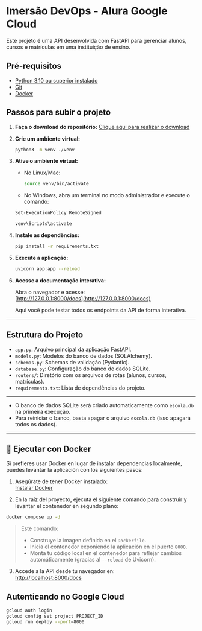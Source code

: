 # Imersão DevOps - Alura Google Cloud

Este projeto é uma API desenvolvida com FastAPI para gerenciar alunos, cursos e matrículas em uma instituição de ensino.

## Pré-requisitos

- [Python 3.10 ou superior instalado](https://www.python.org/downloads/)
- [Git](https://git-scm.com/downloads)
- [Docker](https://www.docker.com/get-started/)

## Passos para subir o projeto

1. **Faça o download do repositório:**
   [Clique aqui para realizar o download](https://github.com/guilhermeonrails/imersao-devops/archive/refs/heads/main.zip)

2. **Crie um ambiente virtual:**
   ```sh
   python3 -m venv ./venv
   ```

3. **Ative o ambiente virtual:**
   - No Linux/Mac:
     ```sh
     source venv/bin/activate
     ```
   - No Windows, abra um terminal no modo administrador e execute o comando:
   ```sh
   Set-ExecutionPolicy RemoteSigned
   ```

     ```sh
     venv\Scripts\activate
     ```

4. **Instale as dependências:**
   ```sh
   pip install -r requirements.txt
   ```

5. **Execute a aplicação:**
   ```sh
   uvicorn app:app --reload
   ```

6. **Acesse a documentação interativa:**

   Abra o navegador e acesse:  
   [http://127.0.0.1:8000/docs](http://127.0.0.1:8000/docs)

   Aqui você pode testar todos os endpoints da API de forma interativa.

---

## Estrutura do Projeto

- `app.py`: Arquivo principal da aplicação FastAPI.
- `models.py`: Modelos do banco de dados (SQLAlchemy).
- `schemas.py`: Schemas de validação (Pydantic).
- `database.py`: Configuração do banco de dados SQLite.
- `routers/`: Diretório com os arquivos de rotas (alunos, cursos, matrículas).
- `requirements.txt`: Lista de dependências do projeto.

---

- O banco de dados SQLite será criado automaticamente como `escola.db` na primeira execução.
- Para reiniciar o banco, basta apagar o arquivo `escola.db` (isso apagará todos os dados).

---

## 🚀 Ejecutar con Docker

Si prefieres usar Docker en lugar de instalar dependencias localmente, puedes levantar la aplicación con los siguientes pasos:

1. Asegúrate de tener Docker instalado:  
   [Instalar Docker](https://www.docker.com/get-started/)

2. En la raíz del proyecto, ejecuta el siguiente comando para construir y levantar el contenedor en segundo plano:

```bash
docker compose up -d
```

> Este comando:
> - Construye la imagen definida en el `Dockerfile`.
> - Inicia el contenedor exponiendo la aplicación en el puerto `8000`.
> - Monta tu código local en el contenedor para reflejar cambios automáticamente (gracias al `--reload` de Uvicorn).

3. Accede a la API desde tu navegador en:  
[http://localhost:8000/docs](http://localhost:8000/docs)


## Autenticando no Google Cloud
```bash
gcloud auth login
gcloud config set project PROJECT_ID
gcloud run deploy --port=8000
```